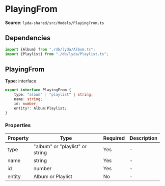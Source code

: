 # PlayingFrom

**Source:** `lyda-shared/src/Models/PlayingFrom.ts`

## Dependencies

```typescript
import {Album} from "./db/lyda/Album.ts";
import {Playlist} from "./db/lyda/Playlist.ts";
```

## PlayingFrom

**Type:** interface

```typescript
export interface PlayingFrom {
    type: "album" | "playlist" | string;
    name: string;
    id: number;
    entity?: Album|Playlist;
}
```

### Properties

| Property | Type | Required | Description |
|----------|------|----------|-------------|
| type | "album" or "playlist" or string | Yes | - |
| name | string | Yes | - |
| id | number | Yes | - |
| entity | A​l​b​u​m or P​l​a​y​l​i​s​t | No | - |

